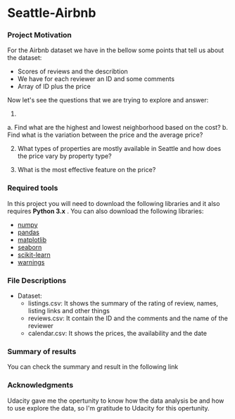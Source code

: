 # Seattle-Airbnb

### Project Motivation

For the Airbnb dataset we have in the bellow some points that tell us about the dataset:

- Scores of reviews and the describtion
- We have for each reviewer an ID and some comments
- Array of ID plus the price

Now let's see the questions that we are trying to explore and answer:

1. 	
a. Find what are the highest and lowest neighborhood based on the cost?
b. Find what is the variation between the price and the average price?

2. What types of properties are mostly available in Seattle and how does the price vary by property type?

3. What is the most effective feature on the price?




### Required tools

In this project you will need to download the following libraries and it also requires **Python 3.x** .
You can also download the following libraries:


- [numpy](http://www.numpy.org/)
- [pandas](http://pandas.pydata.org)
- [matplotlib](http://matplotlib.org/)
- [seaborn](https://seaborn.pydata.org/)
- [scikit-learn](http://scikit-learn.org/stable/)
- [warnings](https://docs.python.org/3/library/warnings.html)

### File Descriptions

- Dataset:
    - listings.csv: It shows the summary of the rating of review, names, listing links and other things
    - reviews.csv: It contain the ID and the comments and the name of the reviewer 
	- calendar.csv: It shows the prices, the availability and the date 

### Summary of results
You can check the summary and result in the following link
### Acknowledgments
Udacity gave me the opertunity to know how the data analysis be and how to use explore the data, so I'm gratitude to Udacity for this opertunity.
